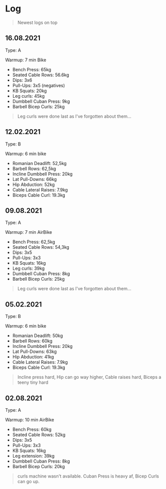 # Log

> Newest logs on top

## 16.08.2021

Type: A

Warmup: 7 min Bike

* Bench Press: 65kg
* Seated Cable Rows: 56.6kg
* Dips: 3x6
* Pull-Ups: 3x5 (negatives)
* KB Squats: 20kg
* Leg curls: 45kg
* Dumbbell Cuban Press: 9kg
* Barbell Bicep Curls: 25kg

> Leg curls were done last as I've forgotten about them...

## 12.02.2021

Type: B

Warmup: 6 min bike

* Romanian Deadlift: 52,5kg
* Barbell Rows: 62,5kg
* Incline Dumbbell Press: 20kg
* Lat Pull-Downs: 66kg
* Hip Abduction: 52kg
* Cable Lateral Raises: 7.9kg
* Biceps Cable Curl: 19.3kg

## 09.08.2021

Type: A

Warmup: 7 min AirBike

* Bench Press: 62,5kg
* Seated Cable Rows: 54,3kg
* Dips: 3x5
* Pull-Ups: 3x3
* KB Squats: 16kg
* Leg curls: 39kg
* Dumbbell Cuban Press: 8kg
* Barbell Bicep Curls: 25kg

> Leg curls were done last as I've forgotten about them...

## 05.02.2021

Type: B

Warmup: 6 min bike

* Romanian Deadlift: 50kg
* Barbell Rows: 60kg
* Incline Dumbbell Press: 20kg
* Lat Pull-Downs: 63kg
* Hip Abduction: 41kg
* Cable Lateral Raises: 7.9kg
* Biceps Cable Curl: 19.3kg

> Incline press hard, Hip can go way higher, Cable raises hard, Biceps a teeny tiny hard

## 02.08.2021

Type: A

Warmup: 10 min AirBike

* Bench Press: 60kg
* Seated Cable Rows: 52kg
* Dips: 3x5
* Pull-Ups: 3x3
* KB Squats: 16kg
* Leg extension: 39kg
* Dumbbell Cuban Press: 8kg
* Barbell Bicep Curls: 20kg

> curls machine wasn't available. Cuban Press is heavy af, Bicep Curls can go up.
